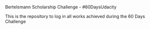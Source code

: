 Bertelsmann Scholarship Challenge - #60DaysUdacity 

This is the repository to log in all works achieved during the 60 Days Challenge 

